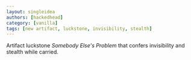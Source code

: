 ```yaml
---
layout: singleidea
authors: [hackedhead]
category: [vanilla]
tags: [new artifact, luckstone, invisibility, stealth]
---
```

Artifact luckstone *Somebody Else's Problem* that confers invisibility and
stealth while carried.
